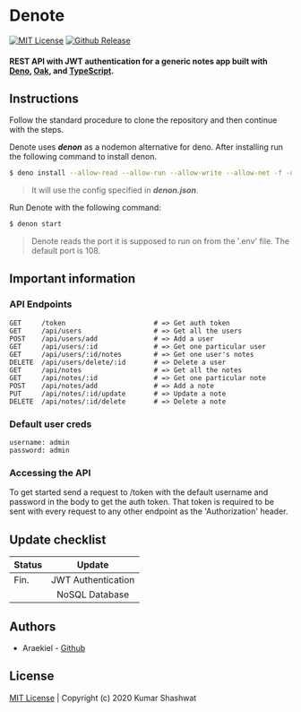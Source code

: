 # Denote

<a href="https://github.com/Araekiel/denote/blob/master/LICENSE"><img alt="MIT License" src="https://img.shields.io/apm/l/atomic-design-ui.svg?"></a>
<a href="https://github.com/Araekiel/denote/releases/tag/v1.0"><img alt="Github Release" src="https://img.shields.io/badge/release-v1.0-blue"></a>

<h4>REST API with JWT authentication for a generic notes app built with <a href="https://deno.land/">Deno</a>, <a href="https://github.com/oakserver/oak">Oak</a>, and <a href="https://www.typescriptlang.org/">TypeScript</a>.</h4>

## Instructions

Follow the standard procedure to clone the repository and then continue with the steps.

Denote uses ***denon*** as a nodemon alternative for deno. After installing run the following command to install denon. 

```bash
$ deno install --allow-read --allow-run --allow-write --allow-net -f -q --unstable https://deno.land/x/denon@2.4.0/denon.ts
```

> It will use the config specified in ***denon.json***.

Run Denote with the following command:

```bash
$ denon start
```

> Denote reads the port it is supposed to run on from the '.env' file. The default port is 108. 

## Important information 

### API Endpoints

```
GET     /token                      # => Get auth token
GET     /api/users                  # => Get all the users
POST    /api/users/add              # => Add a user
GET     /api/users/:id              # => Get one particular user
GET     /api/users/:id/notes        # => Get one user's notes
DELETE  /api/users/delete/:id       # => Delete a user
GET     /api/notes                  # => Get all the notes
GET     /api/notes/:id              # => Get one particular note
POST    /api/notes/add              # => Add a note
PUT     /api/notes/:id/update       # => Update a note
DELETE  /api/notes/:id/delete       # => Delete a note
```

### Default user creds 

```
username: admin
password: admin
```

### Accessing the API 

To get started send a request to /token with the default username and password in the body to get the auth token. That token is required to be sent with every request to any other endpoint as the 'Authorization' header.

## Update checklist

| Status |         Update         | 
|--------|:----------------------:|
|  Fin.  |   JWT Authentication   |
|        |     NoSQL Database     | 


## Authors

- Araekiel - [Github](https://www.github.com/Araekiel)

## License 

[MIT License](https://github.com/Araekiel/denote/blob/master/LICENSE) | Copyright (c) 2020 Kumar Shashwat
